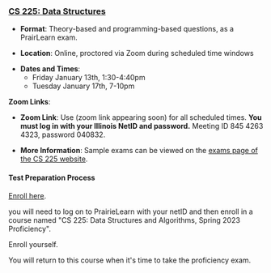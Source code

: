 <!--
7/6/2018 -- waf@illinois.edu
- Initial update.
-->

### <a name="CS225" class="anchor"></a>[CS 225: Data Structures](https://courses.engr.illinois.edu/cs225/)

* **Format**: Theory-based and programming-based questions, as a PrairLearn exam.
<!--- -->
* **Location**: Online, proctored via Zoom during scheduled time windows
<!--- -->
* **Dates and Times**:
    * Friday January 13th, 1:30-4:40pm
    * Tuesday January 17th, 7-10pm
<!--- -->

**Zoom Links**: 
<!--- -->
* **Zoom Link**: Use (zoom link appearing soon) for all scheduled times.
**You must log in with your Illinois NetID and password.** Meeting ID 845 4263 4323, password 040832.
<!--- -->
* **More Information**: Sample exams can be viewed on the [exams page of the CS 225 website](https://courses.engr.illinois.edu/cs225/sp2018//exams/#practice-exams).

#### Test Preparation Process

[Enroll here](https://prairielearn.engr.illinois.edu/pl/enroll).
<!--- -->
you will need to log on to PrairieLearn with your netID and then enroll in a
course named "CS 225: Data Structures and Algorithms, Spring 2023 Proficiency".
<!--- -->
Enroll yourself.
<!--- -->
You will return to this course when it's time to take the proficiency
exam.

